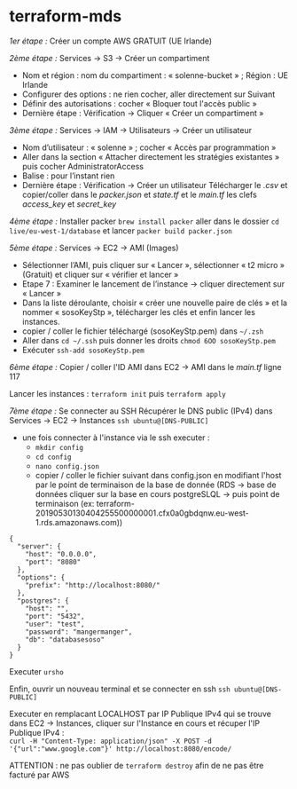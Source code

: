 # terraform-mds

*1er étape :*
Créer un compte AWS GRATUIT (UE Irlande)


*2ème étape :*
Services -> S3 -> Créer un compartiment 
  - Nom et région : nom du compartiment : « solenne-bucket » ; Région : UE Irlande
  - Configurer des options : ne rien cocher, aller directement sur Suivant
  - Définir des autorisations : cocher « Bloquer tout l'accès public »
  - Dernière étape : Vérification -> Cliquer « Créer un compartiment »


*3ème étape :*
Services -> IAM -> Utilisateurs -> Créer un utilisateur
  - Nom d’utilisateur : « solenne » ; cocher « Accès par programmation »
  - Aller dans la section « Attacher directement les stratégies existantes » puis cocher AdministratorAccess
  - Balise : pour l’instant rien
  - Dernière étape : Vérification -> Créer un utilisateur
  Télécharger le *.csv* et copier/coller dans le *packer.json* et *state.tf* et le *main.tf* les clefs *access_key* et *secret_key*


*4ème étape :*
Installer packer 
`brew install packer`
aller dans le dossier `cd live/eu-west-1/database`
et lancer `packer build packer.json`


*5ème étape :*
Services -> EC2 -> AMI (Images)
  - Sélectionner l’AMI, puis cliquer sur « Lancer », sélectionner « t2 micro » (Gratuit) et cliquer sur « vérifier et lancer »
  - Etape 7 : Examiner le lancement de l’instance -> cliquer directement sur « Lancer »
  - Dans la liste déroulante, choisir « créer une nouvelle paire de clés »  et la nommer « sosoKeyStp », télécharger les clés et enfin lancer les instances.
  -  copier / coller le fichier téléchargé (sosoKeyStp.pem) dans `~/.zsh`
  - Aller dans `cd ~/.ssh` puis donner les droits `chmod 6OO sosoKeyStp.pem`
  - Exécuter `ssh-add sosoKeyStp.pem`

*6ème étape :*
Copier / coller l'ID AMI dans EC2 -> AMI dans le *main.tf* ligne 117

Lancer les instances :
`terraform init` puis
`terraform apply`

*7ème étape :*
Se connecter au SSH
Récupérer le DNS public (IPv4) dans Services -> EC2 -> Instances
`ssh ubuntu@[DNS-PUBLIC]`
- une fois connecter à l'instance via le ssh executer :
  - `mkdir config`
  - `cd config`
  - `nano config.json`
  - copier / coller le fichier suivant dans config.json en modifiant l'host par le point de terminaison de la base de donnée (RDS -> base de données cliquer sur la base en cours postgreSLQL -> puis point de terminaison (ex: terraform-20190530130404255500000001.cfx0a0gbdqnw.eu-west-1.rds.amazonaws.com))

```
{
  "server": {
    "host": "0.0.0.0",
    "port": "8080"
  },
  "options": {
    "prefix": "http://localhost:8080/"
  },
  "postgres": {
    "host": "",
    "port": "5432",
    "user": "test",
    "password": "mangermanger",
    "db": "databasesoso"
  }
}
```
Executer  `ursho`

Enfin, ouvrir un nouveau terminal et se connecter en ssh 
`ssh ubuntu@[DNS-PUBLIC]`

Executer en remplacant LOCALHOST par IP Publique IPv4 qui se trouve dans EC2 -> Instances, cliquer sur l'Instance en cours et récuper l'IP Publique IPv4  :  
`curl -H "Content-Type: application/json" -X POST -d '{"url":"www.google.com"}' http://localhost:8080/encode/`


ATTENTION : ne pas oublier de `terraform destroy` afin de ne pas être facturé par AWS
